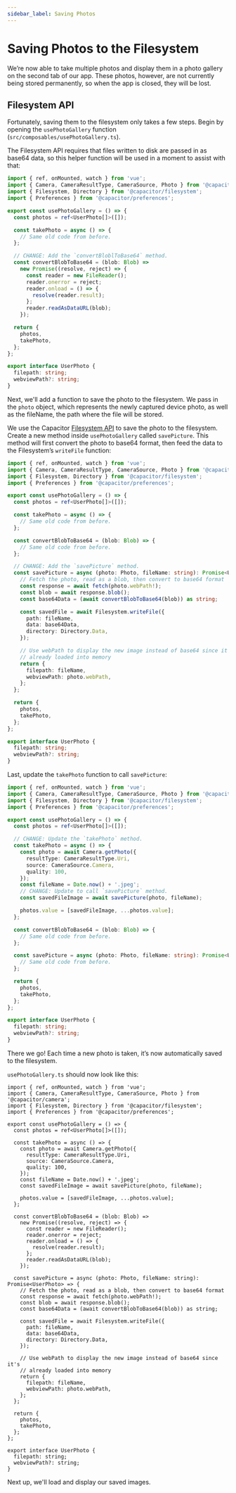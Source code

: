 ```yaml
---
sidebar_label: Saving Photos
---
```


# Saving Photos to the Filesystem

We’re now able to take multiple photos and display them in a photo gallery on the second tab of our app. These photos, however, are not currently being stored permanently, so when the app is closed, they will be lost.

## Filesystem API

Fortunately, saving them to the filesystem only takes a few steps. Begin by opening the `usePhotoGallery` function (`src/composables/usePhotoGallery.ts`).

The Filesystem API requires that files written to disk are passed in as base64 data, so this helper function will be used in a moment to assist with that:

```typescript
import { ref, onMounted, watch } from 'vue';
import { Camera, CameraResultType, CameraSource, Photo } from '@capacitor/camera';
import { Filesystem, Directory } from '@capacitor/filesystem';
import { Preferences } from '@capacitor/preferences';

export const usePhotoGallery = () => {
  const photos = ref<UserPhoto[]>([]);

  const takePhoto = async () => {
    // Same old code from before.
  };

  // CHANGE: Add the `convertBloblToBase64` method.
  const convertBlobToBase64 = (blob: Blob) =>
    new Promise((resolve, reject) => {
      const reader = new FileReader();
      reader.onerror = reject;
      reader.onload = () => {
        resolve(reader.result);
      };
      reader.readAsDataURL(blob);
    });

  return {
    photos,
    takePhoto,
  };
};

export interface UserPhoto {
  filepath: string;
  webviewPath?: string;
}
```

Next, we'll add a function to save the photo to the filesystem. We pass in the `photo` object, which represents the newly captured device photo, as well as the fileName, the path where the file will be stored.

We use the Capacitor [Filesystem API](https://capacitorjs.com/docs/apis/filesystem) to save the photo to the filesystem. Create a new method inside `usePhotoGallery` called `savePicture`. This method will first convert the photo to base64 format, then feed the data to the Filesystem’s `writeFile` function:

```typescript
import { ref, onMounted, watch } from 'vue';
import { Camera, CameraResultType, CameraSource, Photo } from '@capacitor/camera';
import { Filesystem, Directory } from '@capacitor/filesystem';
import { Preferences } from '@capacitor/preferences';

export const usePhotoGallery = () => {
  const photos = ref<UserPhoto[]>([]);

  const takePhoto = async () => {
    // Same old code from before.
  };

  const convertBlobToBase64 = (blob: Blob) => {
    // Same old code from before.
  };

  // CHANGE: Add the `savePicture` method.
  const savePicture = async (photo: Photo, fileName: string): Promise<UserPhoto> => {
    // Fetch the photo, read as a blob, then convert to base64 format
    const response = await fetch(photo.webPath!);
    const blob = await response.blob();
    const base64Data = (await convertBlobToBase64(blob)) as string;

    const savedFile = await Filesystem.writeFile({
      path: fileName,
      data: base64Data,
      directory: Directory.Data,
    });

    // Use webPath to display the new image instead of base64 since it's
    // already loaded into memory
    return {
      filepath: fileName,
      webviewPath: photo.webPath,
    };
  };

  return {
    photos,
    takePhoto,
  };
};

export interface UserPhoto {
  filepath: string;
  webviewPath?: string;
}
```

Last, update the `takePhoto` function to call `savePicture`:

```typescript
import { ref, onMounted, watch } from 'vue';
import { Camera, CameraResultType, CameraSource, Photo } from '@capacitor/camera';
import { Filesystem, Directory } from '@capacitor/filesystem';
import { Preferences } from '@capacitor/preferences';

export const usePhotoGallery = () => {
  const photos = ref<UserPhoto[]>([]);

  // CHANGE: Update the `takePhoto` method.
  const takePhoto = async () => {
    const photo = await Camera.getPhoto({
      resultType: CameraResultType.Uri,
      source: CameraSource.Camera,
      quality: 100,
    });
    const fileName = Date.now() + '.jpeg';
    // CHANGE: Update to call `savePicture` method.
    const savedFileImage = await savePicture(photo, fileName);

    photos.value = [savedFileImage, ...photos.value];
  };

  const convertBlobToBase64 = (blob: Blob) => {
    // Same old code from before.
  };

  const savePicture = async (photo: Photo, fileName: string): Promise<UserPhoto> => {
    // Same old code from before.
  };

  return {
    photos,
    takePhoto,
  };
};

export interface UserPhoto {
  filepath: string;
  webviewPath?: string;
}
```

There we go! Each time a new photo is taken, it’s now automatically saved to the filesystem.

`usePhotoGallery.ts` should now look like this:

```tsx
import { ref, onMounted, watch } from 'vue';
import { Camera, CameraResultType, CameraSource, Photo } from '@capacitor/camera';
import { Filesystem, Directory } from '@capacitor/filesystem';
import { Preferences } from '@capacitor/preferences';

export const usePhotoGallery = () => {
  const photos = ref<UserPhoto[]>([]);

  const takePhoto = async () => {
    const photo = await Camera.getPhoto({
      resultType: CameraResultType.Uri,
      source: CameraSource.Camera,
      quality: 100,
    });
    const fileName = Date.now() + '.jpeg';
    const savedFileImage = await savePicture(photo, fileName);

    photos.value = [savedFileImage, ...photos.value];
  };

  const convertBlobToBase64 = (blob: Blob) =>
    new Promise((resolve, reject) => {
      const reader = new FileReader();
      reader.onerror = reject;
      reader.onload = () => {
        resolve(reader.result);
      };
      reader.readAsDataURL(blob);
    });

  const savePicture = async (photo: Photo, fileName: string): Promise<UserPhoto> => {
    // Fetch the photo, read as a blob, then convert to base64 format
    const response = await fetch(photo.webPath!);
    const blob = await response.blob();
    const base64Data = (await convertBlobToBase64(blob)) as string;

    const savedFile = await Filesystem.writeFile({
      path: fileName,
      data: base64Data,
      directory: Directory.Data,
    });

    // Use webPath to display the new image instead of base64 since it's
    // already loaded into memory
    return {
      filepath: fileName,
      webviewPath: photo.webPath,
    };
  };

  return {
    photos,
    takePhoto,
  };
};

export interface UserPhoto {
  filepath: string;
  webviewPath?: string;
}
```

Next up, we'll load and display our saved images.
